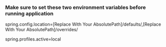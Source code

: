 ### Make sure to set these two environment variables before running application
spring.config.location=[Replace With Your AbsolutePath]/defaults/,[Replace With Your AbsolutePath]/overrides/

spring.profiles.active=local